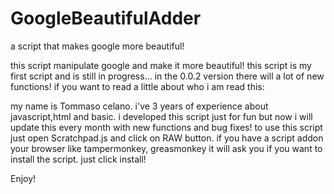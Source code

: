 # GoogleBeautifulAdder
a script that makes google more beautiful!


this script manipulate google and make it more beautiful! this script is my first script and is still in progress... 
in the 0.0.2 version there will a lot of new functions!
if you want to read a little about who i am read this:


my name is Tommaso celano. i've 3 years of experience about javascript,html and basic.
i developed this script just for fun but now i will update this every month with new functions and bug fixes!
to use this script just open Scratchpad.js and click on RAW button. if you have a script addon your browser like
tampermonkey, greasmonkey it will ask you if you want to install the script. just click install!

Enjoy!
